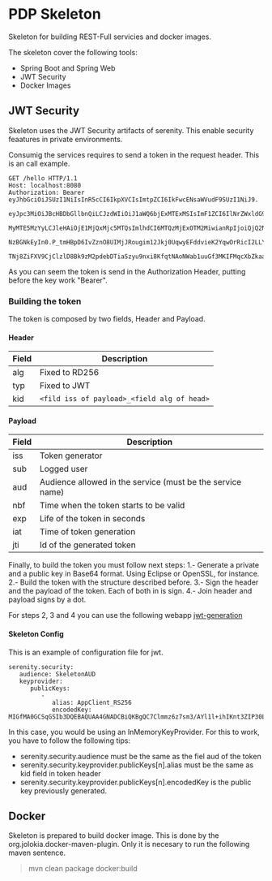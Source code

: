 # PDP Skeleton

Skeleton for building REST-Full servicies and docker images. 

The skeleton cover the following tools:

 - Spring Boot and Spring Web
 - JWT Security
 - Docker Images

## JWT Security 

Skeleton uses the JWT Security artifacts of serenity. This enable security feaatures in private environments.

Consumig the services requires to send a token in the request header. This is an call example.

```
GET /hello HTTP/1.1
Host: localhost:8080
Authorization: Bearer eyJhbGciOiJSUzI1NiIsInR5cCI6IkpXVCIsImtpZCI6IkFwcENsaWVudF9SUzI1NiJ9.
					  eyJpc3MiOiJBcHBDbGllbnQiLCJzdWIiOiJ1aWQ6bjExMTExMSIsImF1ZCI6IlNrZWxldG9uQVVEIiwibmJmIjoxND
					  MyMTE5MzYyLCJleHAiOjE1MjQxMjc5MTQsImlhdCI6MTQzMjExOTM2MiwianRpIjoiQjQ2NTc4QzIwRDlGN0UwMDA4
					  NzBGNkEyIn0.P_tmHBpD6IvZznO8UIMjJRougim12Jkj0UqwyEFddvieK2YqwOrRicI2LLYYjdtpPxcCdss7NZkV_1nQ
					  TNj8ZiFXV9CjClzlD8Bk9zM2pdebDTiaSzyu9nxi8KfqtNAoNWab1uuGf3MKIFMqcXbZkaad86jDFDmZpoREeY_fbRQ
```

As you can seem the token is send in the Authorization Header, putting before the key work "Bearer".

### Building the token

The token is composed by two fields, Header and Payload.

#### Header
|Field|Description|
|----|--------|
|alg|Fixed to RD256|
|typ|Fixed to JWT|
|kid|``<fild iss of payload>_<field alg of head>``|

#### Payload
|Field|Description|
|----|--------|
|iss|Token generator|
|sub|Logged user|
|aud|Audience allowed in the service (must be the service name)|
|nbf|Time when the token starts to be valid|
|exp|Life of the token in seconds|
|iat|Time of token generation|
|jti|Id of the generated token|

Finally, to build the token you must follow next steps:
1.- Generate a private and a public key in Base64 format. Using Eclipse or OpenSSL, for instance.
2.- Build the token with the structure described before.
3.- Sign the header and the payload of the token. Each of both in is sign.
4.- Join header and payload signs by a dot. 

For steps 2, 3 and 4 you can use the following webapp [jwt-generation](https://jwt.io/)

#### Skeleton Config
This is an example of configuration file for jwt.

```
serenity.security:
   audience: SkeletonAUD
   keyprovider:
      publicKeys:
         - 
            alias: AppClient_RS256
            encodedKey: MIGfMA0GCSqGSIb3DQEBAQUAA4GNADCBiQKBgQC7Clmmz6z7sm3/AYl1l+ihIKnt3ZIP30LJp6PkmY10N3ZnLyUlv5lW7hkDffPiYI00vx+9Wfh/ggONUvQDZoY/cOBL25dCrdGdO49g1e5jTARmv/kl5iBz+jxU4AJnbg4YiOphYhN0B99qYjVb2t7Q/I8t3qsvaIjsuhYed2P2nwIDAQAB
```

In this case, you would be using an InMemoryKeyProvider. For this to work, you have to follow the following tips:
- serenity.security.audience must be the same as the fiel aud of the token
- serenity.security.keyprovider.publicKeys[n].alias must be the same as kid field in token header
- serenity.security.keyprovider.publicKeys[n].encodedKey is the public key previously generated.

## Docker

Skeleton is prepared to build docker image. This is done by the org.jolokia.docker-maven-plugin. 
Only it is necesary to run the following maven sentence.
>mvn clean package docker:build